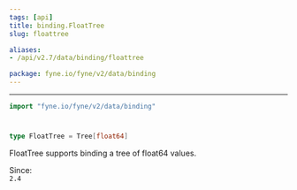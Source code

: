 ```yaml
---
tags: [api]
title: binding.FloatTree
slug: floattree

aliases:
- /api/v2.7/data/binding/floattree

package: fyne.io/fyne/v2/data/binding
---
```



---
```go
import "fyne.io/fyne/v2/data/binding"
```

#

###

```go
type FloatTree = Tree[float64]
```

FloatTree supports binding a tree of float64 values.


<div class="since">Since: <code>
2.4</code></div>
